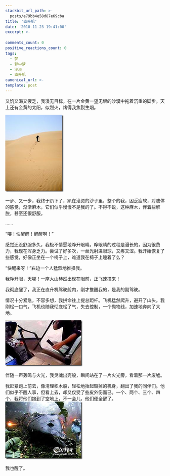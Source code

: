 ```yaml
---
stackbit_url_path: >-
  posts/e79bb4e58d87e69cba
title: '直升机'
date: '2010-11-23 19:41:00'
excerpt: >-
  
comments_count: 0
positive_reactions_count: 0
tags: 
  - 梦
  - 梦中梦
  - 沙漠
  - 直升机
canonical_url: >-
template: post
---
```

<p>又饥又渴又疲乏，我漫无目标，在一片金黄一望无垠的沙漠中拖着沉重的脚步。天上还有金黄的太阳，似烈火，烤得我焦裂生烟。</p>  <p><a href="https://raw.githubusercontent.com/Jeff-Tian/blogengine.net/master/Source/BlogEngine/BlogEngine.NET/App_Data/files/image_65.png"><img style="background-image: none; border-bottom: 0px; border-left: 0px; margin: 0px 10px 0px 0px; padding-left: 0px; padding-right: 0px; display: inline; border-top: 0px; border-right: 0px; padding-top: 0px" title="一个人在沙漠" border="0" alt="一个人在沙漠" src="https://raw.githubusercontent.com/Jeff-Tian/blogengine.net/master/Source/BlogEngine/BlogEngine.NET/App_Data/files/image_thumb_65.png" width="184" height="244" /></a></p>  <p>一步、又一步，我终于趴下了，趴在滚烫的沙子里，整个的我，困乏疲软，对肢体的感觉，渐渐麻木，它们似乎慢慢不是我的了。不得不说，这种麻木，伴着些解脱，甚至还很舒服。</p>  <p>……</p>  <p>“喂！快醒醒！醒醒啊！”</p>  <p>感觉还没舒服多久，我极不情愿地睁开眼睛。睁眼睛的过程是漫长的，因为很费力，我现在浑身乏力。尝试了好多次，一丝光射进眼球，又疼又涩。我开始恢复了些感觉，好像正坐在一个椅子上，难道我在椅子上睡着了么？</p>  <p>“快醒来呀！”右边一个人猛烈地推搡我。</p>  <p>我睁开眼，天哪！一座大山赫然出现在眼前，正飞速撞来！</p>  <p>我彻底醒了，我正在直升机驾驶舱内，刚才推醒我的，是我的副驾驶。</p>  <p>情况十分紧急，不容多想，我拼命往上提总距杆。飞机猛然爬升，避开了山头。我刚松一口气，飞机也随我彻底松了气，失去控制，一个抛物线，加速地奔向了大地。</p>  <p><a href="https://raw.githubusercontent.com/Jeff-Tian/blogengine.net/master/Source/BlogEngine/BlogEngine.NET/App_Data/files/image_66.png"><img style="background-image: none; border-right-width: 0px; margin: 0px 10px 0px 0px; padding-left: 0px; padding-right: 0px; display: inline; border-top-width: 0px; border-bottom-width: 0px; border-left-width: 0px; padding-top: 0px" title="拉动总距杆" border="0" alt="拉动总距杆" src="https://raw.githubusercontent.com/Jeff-Tian/blogengine.net/master/Source/BlogEngine/BlogEngine.NET/App_Data/files/image_thumb_66.png" width="244" height="146" /></a></p>  <p>伴随一声轰鸣与火光，我灵魂出壳般，瞬间站在了一片火光旁，看着那一片废墟。</p>  <p>我赶紧跑上前去，像清理积木般，轻松地抬起毁掉的机身，翻出了我的同伴们。他们似乎不醒人事，但看上去，却又仅受了些皮外伤而已。一个、两个、三个、四个，我将他们抱到了空地上，不一会儿，他们便全醒了。<a href="https://raw.githubusercontent.com/Jeff-Tian/blogengine.net/master/Source/BlogEngine/BlogEngine.NET/App_Data/files/image_67.png"><img style="background-image: none; border-right-width: 0px; margin: 0px 10px 0px 0px; padding-left: 0px; padding-right: 0px; display: inline; border-top-width: 0px; border-bottom-width: 0px; border-left-width: 0px; padding-top: 0px" title="毁掉的直升机" border="0" alt="毁掉的直升机" src="https://raw.githubusercontent.com/Jeff-Tian/blogengine.net/master/Source/BlogEngine/BlogEngine.NET/App_Data/files/image_thumb_67.png" width="244" height="183" /></a></p>  <p>我也醒了。</p>